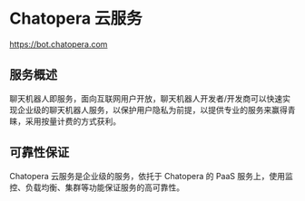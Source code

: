 # Chatopera 云服务

<a href="https://bot.chatopera.com" target="_blank">https://bot.chatopera.com</a>

## 服务概述

聊天机器人即服务，面向互联网用户开放，聊天机器人开发者/开发商可以快速实现企业级的聊天机器人服务，以保护用户隐私为前提，以提供专业的服务来赢得青睐，采用按量计费的方式获利。

## 可靠性保证

Chatopera 云服务是企业级的服务，依托于 Chatopera 的 PaaS 服务上，使用监控、负载均衡、集群等功能保证服务的高可靠性。
